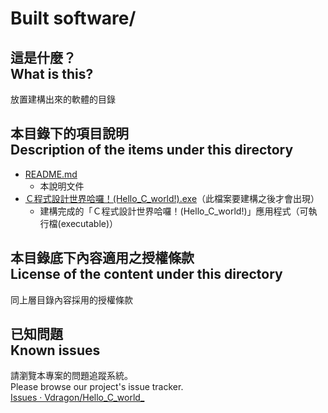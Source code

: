 # Built software/
## 這是什麼？<br />What is this?
放置建構出來的軟體的目錄

## 本目錄下的項目說明<br />Description of the items under this directory
* [README.md](README.md)
	* 本說明文件
* [Ｃ程式設計世界哈囉！(Hello_C_world!).exe](Ｃ程式設計世界哈囉！(Hello_C_world!).exe)（此檔案要建構之後才會出現）
	* 建構完成的「Ｃ程式設計世界哈囉！(Hello_C_world!)」應用程式（可執行檔(executable)）

## 本目錄底下內容適用之授權條款<br />License of the content under this directory
同上層目錄內容採用的授權條款

## 已知問題<br />Known issues
請瀏覽本專案的問題追蹤系統。  
Please browse our project's issue tracker.  
[Issues · Vdragon/Hello_C_world_](https://github.com/Vdragon/Hello_C_world_/issues)